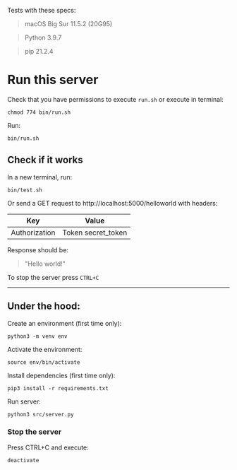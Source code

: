 Tests with these specs:
> macOS Big Sur 11.5.2 (20G95)

> Python 3.9.7

> pip 21.2.4

# Run this server

Check that you have permissions to execute `run.sh` or execute in terminal:
```
chmod 774 bin/run.sh
```

Run:
```
bin/run.sh
```

## Check if it works

In a new terminal, run:
```
bin/test.sh
```

Or send a GET request to http://localhost:5000/helloworld with headers:

| Key | Value |
| --- | --- |
| Authorization | Token secret_token |

Response should be:

> "Hello world!"

To stop the server press `CTRL+C`

---

## Under the hood:

Create an environment (first time only):
```
python3 -m venv env
```
Activate the environment:
```
source env/bin/activate
```
Install dependencies (first time only):
```
pip3 install -r requirements.txt
```
Run server:
```
python3 src/server.py
```

### Stop the server

Press CTRL+C and execute:
```
deactivate
```